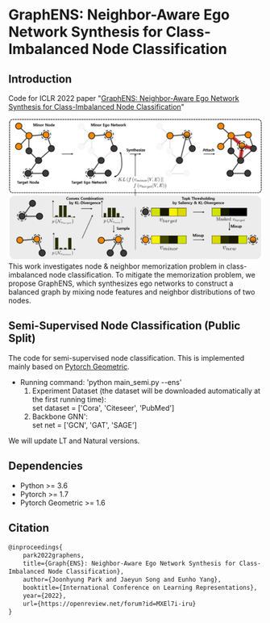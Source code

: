 # GraphENS: Neighbor-Aware Ego Network Synthesis for Class-Imbalanced Node Classification

## Introduction

Code for ICLR 2022 paper "[GraphENS: Neighbor-Aware Ego Network Synthesis for Class-Imbalanced Node Classification](https://openreview.net/forum?id=MXEl7i-iru)"

![Overview Figure](figures/Conceptfig.PNG)
This work investigates node & neighbor memorization problem in class-imbalanced node classification.
To mitigate the memorization problem, we propose GraphENS, which synthesizes ego networks to construct a balanced graph by mixing node features and neighbor distributions of two nodes.

## Semi-Supervised Node Classification (Public Split)

The code for semi-supervised node classification. 
This is implemented mainly based on [Pytorch Geometric](https://github.com/rusty1s/pytorch_geometric).

- Running command: 'python main_semi.py --ens'
  1. Experiment Dataset (the dataset will be downloaded automatically at the first running time):\
       set dataset = ['Cora', 'Citeseer', 'PubMed']
  2. Backbone GNN':\
       set net = ['GCN', 'GAT', 'SAGE']

We will update LT and Natural versions.

## Dependencies
- Python >= 3.6
- Pytorch >= 1.7
- Pytorch Geometric >= 1.6

## Citation
```
@inproceedings{
    park2022graphens,
    title={Graph{ENS}: Neighbor-Aware Ego Network Synthesis for Class-Imbalanced Node Classification},
    author={Joonhyung Park and Jaeyun Song and Eunho Yang},
    booktitle={International Conference on Learning Representations},
    year={2022},
    url={https://openreview.net/forum?id=MXEl7i-iru}
}
```
